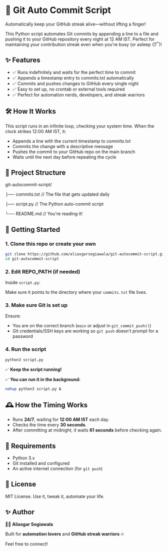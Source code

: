 # 🚀 Git Auto Commit Script

Automatically keep your GitHub streak alive—without lifting a finger!

This Python script automates Git commits by appending a line to a file and pushing it to your GitHub repository every night at 12 AM IST. Perfect for maintaining your contribution streak even when you're busy (or asleep 😴)!

## ✨ Features

- ✅ Runs indefinitely and waits for the perfect time to commit
- ✅ Appends a timestamp entry to commits.txt automatically
- ✅ Commits and pushes changes to GitHub every single night
- ✅ Easy to set up, no crontab or external tools required
- ✅ Perfect for automation nerds, developers, and streak warriors

## 🛠️ How It Works

This script runs in an infinite loop, checking your system time.
When the clock strikes 12:00 AM IST, it:
- Appends a line with the current timestamp to commits.txt
- Commits the change with a descriptive message
- Pushes the commit to your GitHub repo on the main branch
- Waits until the next day before repeating the cycle

## 📂 Project Structure

git-autocommit-script/

├── commits.txt          // The file that gets updated daily

├── script.py            // The Python auto-commit script

└── README.md            // You're reading it!

## 🚀 Getting Started

### 1. Clone this repo or create your own

```bash
git clone https://github.com/aliasgarsogiawala/git-autocommit-script.git
cd git-autocommit-script 
``` 

### 2. Edit REPO_PATH (if needed)
Inside `script.py`:

Make sure it points to the directory where your `commits.txt` file lives.

### 3. Make sure Git is set up
Ensure:

- You are on the correct branch (`main` or adjust in `git_commit_push()`)
- Git credentials/SSH keys are working so `git push` doesn't prompt for a password

### 4. Run the script
```bash
python3 script.py
```
✅ **Keep the script running!**

✅ **You can run it in the background:**
```bash
nohup python3 script.py &
```
## 🕰️ How the Timing Works
- Runs **24/7**, waiting for **12:00 AM IST** each day.
- Checks the time every **30 seconds**.
- After committing at midnight, it waits **61 seconds** before checking again.

## 🧰 Requirements
- Python 3.x
- Git installed and configured
- An active internet connection (for `git push`)

<!-- ## 🌐 Pro Tips
Want this script to run **24/7** without keeping your laptop on?

👉 Deploy it on a **VPS** (DigitalOcean, AWS EC2)  
👉 OR use **GitHub Actions** for serverless automation (check the Actions example in this repo) -->

## 📜 License
MIT License. Use it, tweak it, automate your life.

## ✨ Author
👨‍💻 **Aliasgar Sogiawala**  

Built for **automation lovers** and **GitHub streak warriors** 🔥  

Feel free to connect!
